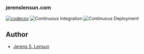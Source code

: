 ### jerenslensun.com

[![codecov](https://codecov.io/gh/jerensl/jerenslensun.com/branch/main/graph/badge.svg?token=HSYPO9VBAU)](https://codecov.io/gh/jerensl/jerenslensun.com) ![Continuous Integration](https://github.com/jerensl/personal-web-app/actions/workflows/ci.yml/badge.svg) ![Continuous Deployment](https://github.com/jerensl/personal-web-app/actions/workflows/cd.yml/badge.svg)

## Author

-   [Jerens S. Lensun](https://www.jerenslensun.com/about)
